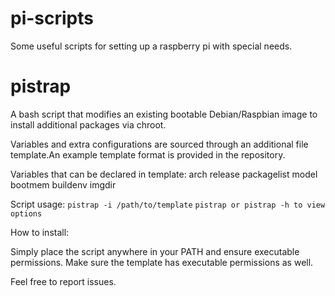 # pi-scripts
Some useful scripts for setting up a raspberry pi with special needs.

# pistrap

A bash script that modifies an existing bootable Debian/Raspbian image to install additional packages via chroot.

Variables and extra configurations are sourced through an additional file template.An example template format is provided in the repository.

Variables that can be declared in template:
    arch
    release
    packagelist
    model
    bootmem
    buildenv
    imgdir

Script usage:
    `pistrap -i /path/to/template`
    `pistrap or pistrap -h to view options`

How to install:

Simply place the script anywhere in your PATH and ensure executable permissions. Make sure the template has executable permissions as well.

Feel free to report issues.    
